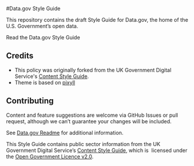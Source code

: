 #Data.gov Style Guide

This repository contains the draft Style Guide for Data.gov, the home of the U.S. Government’s open data. 

Read the Data.gov Style Guide


## Credits   

* This policy was originally forked from the UK Government Digital Service's [Content Style Guide](https://www.gov.uk/design-principles/style-guide). 
* Theme is based on [pixyll](https://github.com/johnotander/pixyll)

  
## Contributing

Content and feature suggestions are welcome via GitHub Issues or pull request, although we can’t guarantee your changes will be included.

See [Data.gov Readme](https://github.com/GSA/data.gov/blob/master/README.md) for additional information.

This Style Guide contains public sector information from the UK Government Digital Service’s [Content Style Guide](https://www.gov.uk/design-principles/style-guide), which is  licensed under the [Open Government Licence v2.0](https://www.nationalarchives.gov.uk/doc/open-government-licence/version/2/). 
